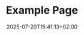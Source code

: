 ---
weight: 999
title: "Example Page"
description: ""
icon: "article"
date: "2025-07-20T15:41:13+02:00"
lastmod: "2025-07-20T15:41:13+02:00"
draft: true
toc: true
---